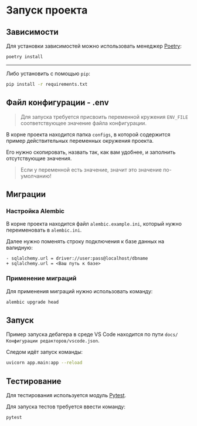 # Запуск проекта
## Зависимости
Для установки зависимостей можно использовать менеджер [Poetry](https://python-poetry.org/):
```bash
poetry install
```

---

Либо установить с помощью `pip`:
```bash
pip install -r requirements.txt
```

## Файл конфигурации - .env
> Для запуска требуется присвоить переменной кружения `ENV_FILE` соответствующее значение файла конфигурации.

В корне проекта находится папка `configs`, в которой содержится пример действительных переменных окружения проекта.

Его нужно скопировать, назвать так, как вам удобнее, и заполнить отсутствующие значения.
> Если у переменной есть значение, значит это значение по-умолчанию!

## Миграции

### Настройка Alembic
В корне проекта находится файл `alembic.example.ini`, который нужно переименовать в `alembic.ini`.

Далее нужно поменять строку подключения к базе данных на валидную:
```git
- sqlalchemy.url = driver://user:pass@localhost/dbname
+ sqlalchemy.url = <Ваш путь к базе>
```

### Применение миграций
Для применения миграций нужно использовать команду:
```bash
alembic upgrade head
```

## Запуск
Пример запуска дебагера в среде VS Code находится по пути `docs/Конфигурации редакторов/vscode.json`.

Следом идёт запуск команды:
```bash
uvicorn app.main:app --reload
```

## Тестирование
Для тестирования используется модуль [Pytest](https://docs.pytest.org/en/7.3.x/).

Для запуска тестов требуется ввести команду:
```bash
pytest
```
